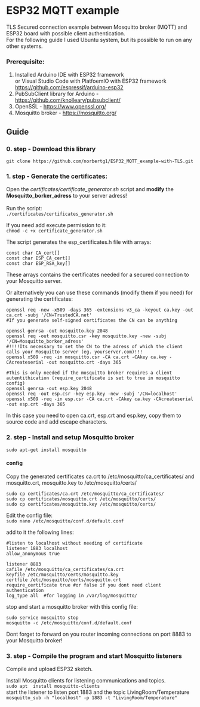 # ESP32 MQTT example
TLS Secured connection example between Mosquitto broker (MQTT) and ESP32 board with possible client authentication.\
For the following guide I used Ubuntu system, but its possible to run on any other systems.

### Prerequisite:
 1. Installed Arduino IDE with ESP32 framework\
    or Visual Studio Code with PlatfoemIO with ESP32 framework\
    https://github.com/espressif/arduino-esp32
 3. PubSubClient library for Arduino - https://github.com/knolleary/pubsubclient/
 4. OpenSSL - https://www.openssl.org/
 5. Mosquitto broker - https://mosquitto.org/

## Guide
### 0. step - Download this library
```git clone https://github.com/norbertg1/ESP32_MQTT_example-with-TLS.git```

### 1. step - Generate the certificates:
Open the *certificates/certificate_generator.sh* script and **modify** the **Mosquitto_borker_adress** to your server adress!\
\
Run the script:\
```./certificates/certificates_generator.sh```  

If you need add execute permission to it:\
```chmod -c +x certificate_generator.sh```

The script generates the esp_certificates.h file with arrays:
```
const char CA_cert[]
const char ESP_CA_cert[]
const char ESP_RSA_key[]
```
These arrays contains the certificates needed for a secured connection to your Mosquitto server.

Or alternatively you can use these commands (modify them if you need) for generating the certificates:
```
openssl req -new -x509 -days 365 -extensions v3_ca -keyout ca.key -out ca.crt -subj '/CN=TrustedCA.net'  
#If you generate self-signed certificates the CN can be anything

openssl genrsa -out mosquitto.key 2048
openssl req -out mosquitto.csr -key mosquitto.key -new -subj '/CN=Mosquitto_borker_adress'    
#!!!!Its necessary to set the CN to the adress of which the client calls your Mosquitto server (eg. yourserver.com)!!!
openssl x509 -req -in mosquitto.csr -CA ca.crt -CAkey ca.key -CAcreateserial -out mosquitto.crt -days 365 

#This is only needed if the mosquitto broker requires a client autentithication (require_certificate is set to true in mosquitto config)
openssl genrsa -out esp.key 2048
openssl req -out esp.csr -key esp.key -new -subj '/CN=localhost'
openssl x509 -req -in esp.csr -CA ca.crt -CAkey ca.key -CAcreateserial -out esp.crt -days 365
```
In this case you need to open ca.crt, esp.crt and esp.key, copy them to source code and add escape characters. 

### 2. step - Install and setup Mosquitto broker
```sudo apt-get install mosquitto```
#### config

Copy the generated certificates ca.crt to /etc/mosquitto/ca_certificates/ and mosquitto.crt, mosquitto.key to /etc/mosquitto/certs/
```
sudo cp certificates/ca.crt /etc/mosquitto/ca_certificates/
sudo cp certificates/mosquitto.crt /etc/mosquitto/certs/
sudo cp certificates/mosquitto.key /etc/mosquitto/certs/
```
Edit the config file:\
```sudo nano /etc/mosquitto/conf.d/default.conf```  

add to it the following lines:
```
#listen to localhost without needing of certificate
listener 1883 localhost
allow_anonymous true

listener 8883
cafile /etc/mosquitto/ca_certificates/ca.crt
keyfile /etc/mosquitto/certs/mosquitto.key
certfile /etc/mosquitto/certs/mosquitto.crt
require_certificate true #or false if you dont need client authentication
log_type all  #for logging in /var/log/mosquitto/
```
stop and start a mosquitto broker with this config file:
```
sudo service mosquitto stop
mosquitto -c /etc/mosquitto/conf.d/default.conf
```
Dont forget to forward on you router incoming connections on port 8883 to your Mosquitto broker!

### 3. step - Compile the program and start Mosquitto listeners
Compile and upload ESP32 sketch.

Install Mosquitto clients for listening communications and topics.  
```sudo apt  install mosquitto-clients```  
start the listener to listen port 1883 and the topic LivingRoom/Temperature  
```mosquitto_sub -h "localhost" -p 1883 -t "LivingRoom/Temperature"```
